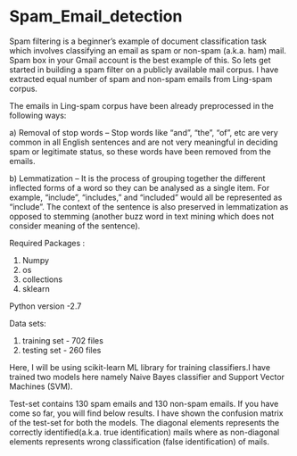 # Spam_Email_detection



Spam filtering is a beginner’s example of document classification task which involves classifying an email as spam or non-spam (a.k.a. ham) mail. Spam box in your Gmail account is the best example of this. So lets get started in building a spam filter on a publicly available mail corpus. I have extracted equal number of spam and non-spam emails from Ling-spam corpus.

The emails in Ling-spam corpus have been already preprocessed in the following ways:

a) Removal of stop words – Stop words like “and”, “the”, “of”, etc are very common in all English sentences and are not very meaningful in deciding spam or legitimate status, so these words have been removed from the emails.

b) Lemmatization – It is the process of grouping together the different inflected forms of a word so they can be analysed as a single item. For example, “include”, “includes,” and “included” would all be represented as “include”. The context of the sentence is also preserved in lemmatization as opposed to stemming (another buzz word in text mining which does not consider meaning of the sentence).

Required Packages :

1. Numpy
2. os
3. collections
4. sklearn

Python version -2.7


Data sets:

1. training set - 702 files
2. testing set - 260 files


Here, I will be using scikit-learn ML library for training classifiers.I have trained two models here namely Naive Bayes classifier and Support Vector Machines (SVM). 

Test-set contains 130 spam emails and 130 non-spam emails. If you have come so far, you will find below results. I have shown the confusion matrix of the test-set for both the models. The diagonal elements represents the correctly identified(a.k.a. true identification) mails where as non-diagonal elements represents wrong classification (false identification) of mails.


       
